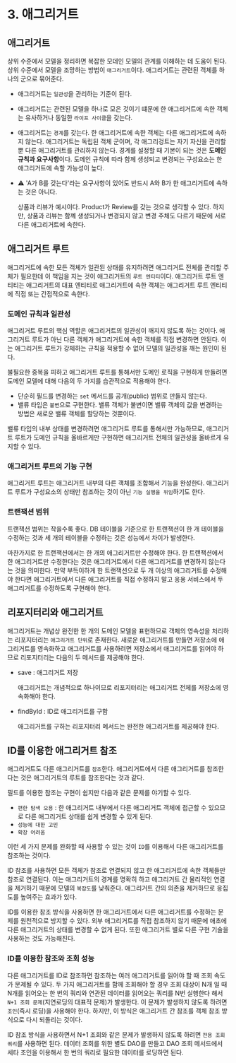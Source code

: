# 3. 애그리거트

## 애그리거트 <a id="0983abf2-e0d7-4686-a8b2-a66259d26234"></a>

상위 수준에서 모델을 정리하면 복잡한 모데인 모델의 관계를 이해하는 데 도움이 된다. 상위 수준에서 모델을 조망하는 방법이 `애그리거트`이다. 애그리거트는 관련된 객체를 하나의 군으로 묶어준다.

* 애그리거트는 `일관성`을 관리하는 기준이 된다.
* 애그리거트는 관련된 모델을 하나로 모은 것이기 떄문에 한 애그리거트에 속한 객체는 유사하거나 동일한 `라이프 사이클`을 갖는다.
* 애그리거트는 `경계`를 갖는다. 한 애그리거트에 속한 객체는 다른 애그리거트에 속하지 않는다. 애그리거트는 독립된 객체 군이며, 각 애그리겅트는 자기 자신을 관리할 뿐 다른 애그리거트를 관리하지 않는다. 경계를 설정할 때 기본이 되는 것은 **도메인 규칙과 요구사항**이다. 도메인 규칙에 따라 함께 생성되고 변경되는 구성요소는 한 애그리거트에 속할 가능성이 높다.
* ⚠ 'A가 B를 갖는다'라는 요구사항이 있어도 반드시 A와 B가 한 애그리거트에 속하는 것은 아니다.

  상품과 리뷰가 예시이다. Product가 Review를 갖는 것으로 생각할 수 있다. 하지만, 상품과 리뷰는 함꼐 생성되거나 변경되지 않고 변경 주체도 다르기 때문에 서로 다른 애그리거트에 속한다.

## 애그리거트 루트 <a id="0b418842-ee20-42da-86b0-33468ae015dd"></a>

애그리거트에 속한 모든 객체가 일관된 상태를 유지하려면 애그리거트 전체를 관리할 주체가 필요한데 이 책임을 지는 것이 애그리거트의 `루트 엔티티`이다. 애그리거트 루트 엔티티는 애그리거트의 대표 엔티티로 애그리거트에 속한 객체는 애그리거트 루트 엔티티에 직접 또는 간접적으로 속한다.

### 도메인 규칙과 일관성 <a id="4017b88b-6d0a-40e7-a7b4-46a8636b3074"></a>

애그리거트 루트의 핵심 역할은 애그리거트의 일관성이 깨지지 않도록 하는 것이다. 애그리거트 루트가 아닌 다른 객체가 애그리거트에 속한 객체를 직접 변경하면 안된다. 이는 애그리거트 루트가 강제하는 규칙을 적용할 수 없어 모델의 일관성을 깨는 원인이 된다.

불필요한 중복을 피하고 애그리거트 루트를 통해서만 도메인 로직을 구현하게 만들려면 도메인 모델에 대해 다음의 두 가지를 습관적으로 적용해야 한다.

* 단순히 필드를 변경하는 `set` 메서드를 공개\(public\) 범위로 만들지 않는다.
* 밸류 타입은 `불변`으로 구현한다. 밸류 객체가 불변이면 밸류 객체의 값을 변경하는 방법은 새로운 밸류 객체를 할당하는 것뿐이다.

밸류 타입의 내부 상태를 변경하려면 애그리거트 루트를 통해서만 가능하므로, 애그리거트 루트가 도메인 규칙을 올바르게만 구현하면 애그리거트 전체의 일관성을 올바르게 유지할 수 있다.

### 애그리거트 루트의 기능 구현 <a id="b23fc4fd-558e-4d96-bdd4-d7d0ffbaedb4"></a>

애그리거트 루트는 애그리거트 내부의 다른 객체를 조합해서 기능을 완성한다. 애그리거트 루트가 구성요소의 상태만 참조하는 것이 아닌 `기능 실행을 위임`하기도 한다.

### 트랜잭션 범위 <a id="c249e6af-4682-4045-bfef-5d14c6faec5f"></a>

트랜잭션 범위는 작을수록 좋다. DB 테이블을 기준으로 한 트랜잭션이 한 개 테이블을 수정하는 것과 세 개의 테이블을 수정하는 것은 성능에서 차이가 발생한다.

마찬가지로 한 트랜잭션에서는 한 개의 애그리거트만 수정해야 한다. 한 트랜잭션에서 한 애그리거트만 수정한다는 것은 애그리거트에서 다른 애그리거트를 변경하지 않는다는 것을 의미한다. 만약 부득이하게 한 트랜잭션으로 두 개 이상의 애그리거트를 수정해야 한다면 애그리거트에서 다른 애그리거트를 직접 수정하지 말고 응용 서비스에서 두 애그리거트를 수정하도록 구현해야 한다.

## 리포지터리와 애그리거트 <a id="1a6f19b5-3bbf-40d5-81e2-6b5b601283b9"></a>

애그리거트는 개념상 완전한 한 개의 도메인 모델을 표현하므로 객체의 영속성을 처리하는 리포지터리는 `애그리거트 단위`로 존재한다. 새로운 애그리거트를 만들면 저장소에 애그리거트를 영속화하고 애그리거트를 사용하려면 저장소에서 애그리거트를 읽어야 하므로 리포지터리는 다음의 두 메서드를 제공해야 한다.

* save : 애그리거트 저장

  애그리거트는 개념적으로 하나이므로 리포지터리는 애그리거트 전체를 저장소에 영속화해야 한다.

* findById : ID로 애그리거트를 구함

  애그리거트를 구하는 리포지터리 메서드는 완전한 애그리거트를 제공해야 한다.

## ID를 이용한 애그리거트 참조 <a id="2fed320e-300b-4dc4-b883-119b67bb149e"></a>

애그리거트도 다른 애그리거트를 `참조`한다. 애그리거트에서 다른 애그리거트를 참조한다는 것은 애그리거트의 루트를 참조한다는 것과 같다.

필드를 이용한 참조는 구현이 쉽지만 다음과 같은 문제를 야기할 수 있다.

* `편한 탐색 오용` : 한 애그리거트 내부에서 다른 애그리거트 객체에 접근할 수 있으므로 다른 애그리거트 상태를 쉽게 변경할 수 있게 된다.
* `성능에 대한 고민`
* `확장 어려움`

이런 세 가지 문제를 완화할 때 사용할 수 있는 것이 `ID`를 이용해서 다른 애그리거트를 참조하는 것이다.

 ID 참조를 사용하면 모든 객체가 참조로 연결되지 않고 한 애그리거트에 속한 객체들만 참조로 연결된다. 이는 애그리거트의 경계를 명확히 하고 애그리거트 간 물리적인 연결을 제거하기 때문에 모델의 `복잡도`를 낮춰준다. 애그리거트 간의 의존을 제거하므로 응집도를 높여주는 효과가 있다.

ID를 이용한 참조 방식을 사용하면 한 애그리거트에서 다른 애그리거트를 수정하는 문제를 원천적으로 방지할 수 있다. 외부 애그리거트를 직접 참조하지 않기 때문에 애초에 다른 애그리거트의 상태를 변경할 수 없게 된다. 또한 애그리거트 별로 다른 구현 기술을 사용하는 것도 가능해진다.

### ID를 이용한 참조와 조회 성능 <a id="8a2d65ca-e65d-421c-ac72-c51e613e255d"></a>

다른 애그리거트를 ID로 참조하면 참조하는 여러 애그리거트를 읽어야 할 때 조회 속도가 문제될 수 있다. 두 가지 애그리거트를 함께 조회해야 할 경우 조회 대상이 N개 일 때 N개를 읽어오는 한 번의 쿼리와 연관된 데이터를 읽어오는 쿼리를 N번 실행한다 해서 `N+1 조회 문제`\(지연로딩의 대표적 문제\)가 발생한다. 이 문제가 발생하지 않도록 하려면 `조인`\(즉시 로딩\)을 사용해야 한다. 하지만, 이 방식은 애그리거트 간 참조를 객체 참조 방식으로 다시 되돌리는 것이다.

ID 참조 방식을 사용하면서 N+1 조회와 같은 문제가 발생하지 않도록 하려면 `전용 조회 쿼리`를 사용하면 된다. 데이터 조회를 위한 별도 DAO를 만들고 DAO 조회 메서드에서 세타 조인을 이용해서 한 번의 쿼리로 필요한 데이터를 로딩하면 된다.

